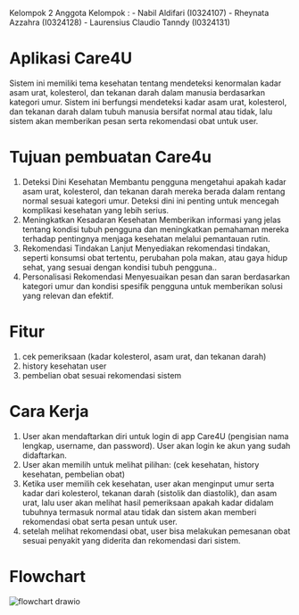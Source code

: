 Kelompok 2 
Anggota Kelompok : - Nabil Aldifari (I0324107)
                   - Rheynata Azzahra (I0324128)
                   - Laurensius Claudio Tanndy (I0324131)

# Aplikasi Care4U
  Sistem ini memiliki tema kesehatan tentang mendeteksi kenormalan kadar asam urat, kolesterol, dan tekanan darah dalam manusia berdasarkan kategori umur. Sistem ini berfungsi mendeteksi kadar asam urat, kolesterol, dan tekanan darah dalam tubuh manusia bersifat normal atau tidak, lalu sistem akan memberikan pesan serta rekomendasi obat untuk user. 
# Tujuan pembuatan Care4u
1. Deteksi Dini Kesehatan
Membantu pengguna mengetahui apakah kadar asam urat, kolesterol, dan tekanan darah mereka berada dalam rentang normal sesuai kategori umur. Deteksi dini ini penting untuk mencegah komplikasi kesehatan yang lebih serius.
2. Meningkatkan Kesadaran Kesehatan
Memberikan informasi yang jelas tentang kondisi tubuh pengguna dan meningkatkan pemahaman mereka terhadap pentingnya menjaga kesehatan melalui pemantauan rutin.
3. Rekomendasi Tindakan Lanjut
Menyediakan rekomendasi tindakan, seperti konsumsi obat tertentu, perubahan pola makan, atau gaya hidup sehat, yang sesuai dengan kondisi tubuh pengguna..
4. Personalisasi Rekomendasi
Menyesuaikan pesan dan saran berdasarkan kategori umur dan kondisi spesifik pengguna untuk memberikan solusi yang relevan dan efektif.
# Fitur 
1. cek pemeriksaan (kadar kolesterol, asam urat, dan tekanan darah)
2. history kesehatan user
3. pembelian obat sesuai rekomendasi sistem
# Cara Kerja
1. User akan mendaftarkan diri untuk login di app Care4U (pengisian nama lengkap, username, dan password). User akan login ke akun yang sudah didaftarkan.
2. User akan memilih untuk melihat pilihan: (cek kesehatan, history kesehatan, pembelian obat)
3. Ketika user memilih cek kesehatan, user akan menginput umur serta kadar dari kolesterol, tekanan darah (sistolik dan diastolik), dan asam urat, lalu user akan melihat hasil pemeriksaan apakah kadar didalam tubuhnya termasuk normal atau tidak dan sistem akan memberi rekomendasi obat serta pesan untuk user.
4. setelah melihat rekomendasi obat, user bisa melakukan pemesanan obat sesuai penyakit yang diderita dan rekomendasi dari sistem. 


# Flowchart
![flowchart drawio](https://github.com/user-attachments/assets/5033ce39-605a-4b27-acce-c43edb724e19)
